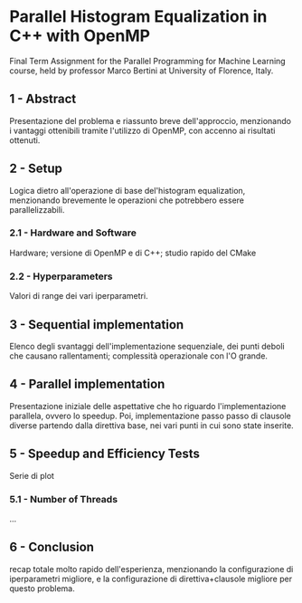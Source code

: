 # Parallel Histogram Equalization in C++ with OpenMP

Final Term Assignment for the Parallel Programming for Machine Learning course, held by professor Marco Bertini at University of Florence, Italy.

## 1 - Abstract
Presentazione del problema e riassunto breve dell'approccio, menzionando i vantaggi ottenibili tramite l'utilizzo di OpenMP, con accenno ai risultati ottenuti.

## 2 - Setup
Logica dietro all'operazione di base del'histogram equalization, menzionando brevemente le operazioni che potrebbero essere parallelizzabili.

### 2.1 - Hardware and Software
Hardware; versione di OpenMP e di C++; studio rapido del CMake

### 2.2 - Hyperparameters
Valori di range dei vari iperparametri.

## 3 - Sequential implementation
Elenco degli svantaggi dell'implementazione sequenziale, dei punti deboli che causano rallentamenti; complessità operazionale con l'O grande.

## 4 - Parallel implementation
Presentazione iniziale delle aspettative che ho riguardo l'implementazione parallela, ovvero lo speedup.
Poi, implementazione passo passo di clausole diverse partendo dalla direttiva base, nei vari punti in cui sono state inserite.

## 5 - Speedup and Efficiency Tests
Serie di plot

### 5.1 - Number of Threads

...

## 6 - Conclusion
recap totale molto rapido dell'esperienza, menzionando la configurazione di iperparametri migliore, e la configurazione di direttiva+clausole migliore per questo problema.
